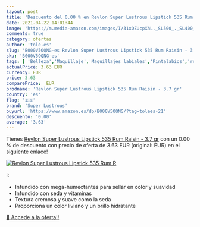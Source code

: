 ```yaml
---
layout: post
title: 'Descuento del 0.00 % en Revlon Super Lustrous Lipstick 535 Rum R'
date: 2021-04-22 14:01:44
image: 'https://m.media-amazon.com/images/I/31xOZUcpXhL._SL500_._SL400_.jpg'
comments: true
category: ofertas
author: 'tole.es'
slug: 'B000V5OQNG-es Revlon Super Lustrous Lipstick 535 Rum Raisin - 3.7 gr'
sku: 'B000V5OQNG-es'
tags: [ 'Belleza','Maquillaje','Maquillajes labiales','Pintalabios','revlon','super lustrous', ]
actualPrice: 3.63 EUR
currency: EUR
price: 3.63
comparePrice:  EUR
prodname: 'Revlon Super Lustrous Lipstick 535 Rum Raisin - 3.7 gr'
country: 'es'
flag: '🇪🇸'
brand: 'Super Lustrous'
buyurl: 'https://www.amazon.es/dp/B000V5OQNG/?tag=tolees-21'
descuento: '0.00'
average: '3.63'
---
```


Tienes [Revlon Super Lustrous Lipstick 535 Rum Raisin - 3.7 gr](https://www.amazon.es/dp/B000V5OQNG/?tag=tolees-21) con un 0.00 % de descuento con precio de oferta de 3.63 EUR (original:  EUR) en el siguiente enlace!

[![Revlon Super Lustrous Lipstick 535 Rum R](https://m.media-amazon.com/images/I/31xOZUcpXhL._SL500_._SL400_.jpg)](https://www.amazon.es/dp/B000V5OQNG/?tag=tolees-21)

ℹ️:

- Infundido con mega-humectantes para sellar en color y suavidad
- Infundido con seda y vitaminas
- Textura cremosa y suave como la seda
- Proporciona un color liviano y un brillo hidratante

[🛒 Accede a la oferta!!](https://www.amazon.es/dp/B000V5OQNG/?tag=tolees-21)
